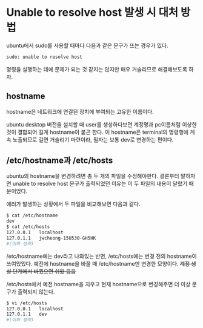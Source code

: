 # Unable to resolve host 발생 시 대처 방법
ubuntu에서 sudo를 사용할 때마다 다음과 같은 문구가 뜨는 경우가 있다.
```bash
sudo: unable to resolve host
```
명령을 실행하는 데에 문제가 되는 것 같지는 않지만 매우 거슬리므로 해결해보도록 하자.

## hostname
hostname은 네트워크에 연결된 장치에 부여되는 고유한 이름이다.

ubuntu desktop 버전을 설치할 때 user를 생성하다보면 계정명과 pc이름처럼 이상한 것이 결합되어 길게 hostname이 붙곤 한다.
이 hostname은 terminal의 명령행에 계속 노출되므로 길면 거슬리기 마련이라, 필자는 보통 dev로 변경하는 편이다.

## /etc/hostname과 /etc/hosts
ubuntu의 hostname을 변경하려면 총 두 개의 파일을 수정해야한다.
결론부터 말하자면 unable to resolve host 문구가 출력되었던 이유는 이 두 파일의 내용이 달랐기 때문이었다.

에러가 발생하는 상황에서 두 파일을 비교해보면 다음과 같다.
```bash
$ cat /etc/hostname
dev
$ cat /etc/hosts
127.0.0.1   localhost
127.0.1.1   jwcheong-15U530-GH5HK
#(이하 생략)
```

/etc/hostname에는 dev라고 나와있는 반면, /etc/hosts에는 변경 전의 hostname이 쓰여있었다.
예전에 hostname을 바꿀 때 /etc/hostname만 변경한 모양이다.
~~계정 생성 단계에서 바꿨으면 쉬웠 읍읍~~

/etc/hosts에서 예전 hostname을 지우고 현재 hostname으로 변경해주면 더 이상 문구가 출력되지 않는다.
```bash
$ vi /etc/hosts
127.0.0.1   localhost
127.0.1.1   dev
#(이하 생략)
```